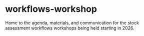 # workflows-workshop
Home to the agenda, materials, and communication for the stock assessment workflows workshops being held starting in 2026.
